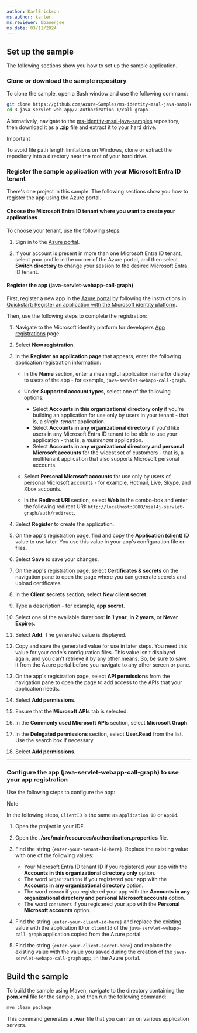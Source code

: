 ```yaml
---
author: KarlErickson
ms.author: karler
ms.reviewer: bbanerjee
ms.date: 03/11/2024
---
```


## Set up the sample

The following sections show you how to set up the sample application.

### Clone or download the sample repository

To clone the sample, open a Bash window and use the following command:

```bash
git clone https://github.com/Azure-Samples/ms-identity-msal-java-samples.git
cd 3-java-servlet-web-app/2-Authorization-I/call-graph
```

Alternatively, navigate to the [ms-identity-msal-java-samples](https://github.com/Azure-Samples/ms-identity-msal-java-samples) repository, then download it as a **.zip** file and extract it to your hard drive.

> [!IMPORTANT]
> To avoid file path length limitations on Windows, clone or extract the repository into a directory near the root of your hard drive.

### Register the sample application with your Microsoft Entra ID tenant

There's one project in this sample. The following sections show you how to register the app using the Azure portal.

#### Choose the Microsoft Entra ID tenant where you want to create your applications

To choose your tenant, use the following steps:

1. Sign in to the [Azure portal](https://portal.azure.com).

1. If your account is present in more than one Microsoft Entra ID tenant, select your profile in the corner of the Azure portal, and then select **Switch directory** to change your session to the desired Microsoft Entra ID tenant.

#### Register the app (java-servlet-webapp-call-graph)

First, register a new app in the [Azure portal](https://portal.azure.com) by following the instructions in [Quickstart: Register an application with the Microsoft identity platform](/entra/identity-platform/quickstart-register-app).

Then, use the following steps to complete the registration:

1. Navigate to the Microsoft identity platform for developers [App registrations](https://go.microsoft.com/fwlink/?linkid=2083908) page.

1. Select **New registration**.

1. In the **Register an application page** that appears, enter the following application registration information:

   - In the **Name** section, enter a meaningful application name for display to users of the app - for example, `java-servlet-webapp-call-graph`.
   - Under **Supported account types**, select one of the following options:

     - Select **Accounts in this organizational directory only** if you're building an application for use only by users in your tenant - that is, a *single-tenant* application.
     - Select **Accounts in any organizational directory** if you'd like users in any Microsoft Entra ID tenant to be able to use your application - that is, a *multitenant* application.
     - Select **Accounts in any organizational directory and personal Microsoft accounts** for the widest set of customers - that is, a multitenant application that also supports Microsoft personal accounts.

   - Select **Personal Microsoft accounts** for use only by users of personal Microsoft accounts - for example, Hotmail, Live, Skype, and Xbox accounts.
   - In the **Redirect URI** section, select **Web** in the combo-box and enter the following redirect URI: `http://localhost:8080/msal4j-servlet-graph/auth/redirect`.

1. Select **Register** to create the application.

1. On the app's registration page, find and copy the **Application (client) ID** value to use later. You use this value in your app's configuration file or files.

1. Select **Save** to save your changes.

1. On the app's registration page, select **Certificates & secrets** on the navigation pane to open the page where you can generate secrets and upload certificates.

1. In the **Client secrets** section, select **New client secret**.

1. Type a description - for example, **app secret**.

1. Select one of the available durations: **In 1 year**, **In 2 years**, or **Never Expires**.

1. Select **Add**. The generated value is displayed.

1. Copy and save the generated value for use in later steps. You need this value for your code's configuration files. This value isn't displayed again, and you can't retrieve it by any other means. So, be sure to save it from the Azure portal before you navigate to any other screen or pane.

1. On the app's registration page, select **API permissions** from the navigation pane to open the page to add access to the APIs that your application needs.

1. Select **Add permissions**.

1. Ensure that the **Microsoft APIs** tab is selected.

1. In the **Commonly used Microsoft APIs** section, select **Microsoft Graph**.

1. In the **Delegated permissions** section, select **User.Read** from the list. Use the search box if necessary.

1. Select **Add permissions**.

---

### Configure the app (java-servlet-webapp-call-graph) to use your app registration

Use the following steps to configure the app:

> [!NOTE]
> In the following steps, `ClientID` is the same as `Application ID` or `AppId`.

1. Open the project in your IDE.

1. Open the **./src/main/resources/authentication.properties** file.

1. Find the string `{enter-your-tenant-id-here}`. Replace the existing value with one of the following values:

   - Your Microsoft Entra ID tenant ID if you registered your app with the **Accounts in this organizational directory only** option.
   - The word `organizations` if you registered your app with the **Accounts in any organizational directory** option.
   - The word `common` if you registered your app with the **Accounts in any organizational directory and personal Microsoft accounts** option.
   - The word `consumers` if you registered your app with the **Personal Microsoft accounts** option.

1. Find the string `{enter-your-client-id-here}` and replace the existing value with the application ID or `clientId` of the `java-servlet-webapp-call-graph` application copied from the Azure portal.

1. Find the string `{enter-your-client-secret-here}` and replace the existing value with the value you saved during the creation of the `java-servlet-webapp-call-graph` app, in the Azure portal.

## Build the sample

To build the sample using Maven, navigate to the directory containing the **pom.xml** file for the sample, and then run the following command:

```bash
mvn clean package
```

This command generates a **.war** file that you can run on various application servers.
